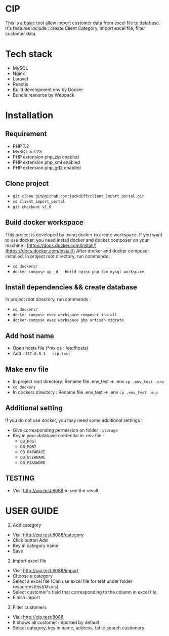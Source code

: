 # CIP

This is a basic tool allow import customer data from excel file to database.
It's features include : create Client Category, import excel file, filter customer data.
# Tech stack

- MySQL
- Nginx
- Laravel
- Reactjs
- Build development env by Docker
- Bundle resource by Webpack


# Installation

## Requirement
- PHP 7.2
- MySQL 5.7.23
- PHP extension php_zip enabled
- PHP extension php_xml enabled
- PHP extension php_gd2 enabled
## Clone project
- `git clone git@github.com:jackdiff/client_import_portal.git`
- `cd client_import_portal`
- `git checkout v1.0`
## Build docker workspace 

This project is developed by using docker to create workspace. If you want to use docker, you need install docker and docker composer on your machine : [https://docs.docker.com/install/](https://docs.docker.com/install/)
After docker and docker composer installed, In project root directory, run commands : 
- `cd dockers/`
- `docker-compose up -d --build nginx php-fpm mysql workspace`

## Install dependencies && create database
In project  root directory, run commands : 
- `cd dockers/`
- `docker-compose exec workspace composer install`
- `docker-compose exec workspace php artisan migrate`


## Add host name

- Open hosts file (*nix os  : /etc/hosts)
- Add : `127.0.0.1   cip.test`

## Make env file
- In project root directory: Rename file .env_test => .env  `cp .env_test .env`
- `cd dockers`
- In dockers directory : Rename file .env_test => .env `cp .env_test .env`
## Additional setting

If you do not use docker, you may need some additional settings :
- Give corresponding permission on folder : `storage`
- Key in your database credential in .env file :
  - `DB_HOST`
  - `DB_PORT`
  - `DB_DATABASE`
  - `DB_USERNAME`
  - `DB_PASSWORD`

## TESTING
- Visit http://cip.test:8088 to see the result.
# USER GUIDE

1. Add category
- Visit http://cip.test:8088/category
- Click button Add
- Key in category name
- Save

2. Import excel file
- Visit http://cip.test:8088/import
- Choose a category
- Select a excel file (Can use excel file for test under folder resources/test/kh.xls)
- Select customer's field that corresponding to the column in excel file.
- Finish import
3. Filter customers
- Visit http://cip.test:8088
- It shows all customer imported by default
- Select category, key in name, address, tel to search customers